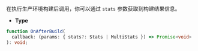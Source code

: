 在执行生产环境构建后调用，你可以通过 `stats` 参数获取到构建结果信息。

- **Type**

```ts
function OnAfterBuild(
  callback: (params: { stats?: Stats | MultiStats }) => Promise<void> | void,
): void;
```
